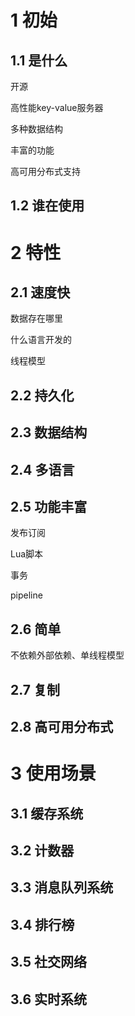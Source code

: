 # 1 初始

## 1.1 是什么

开源

高性能key-value服务器

多种数据结构

丰富的功能

高可用分布式支持

## 1.2 谁在使用



# 2 特性

## 2.1 速度快

数据存在哪里

什么语言开发的

线程模型

## 2.2 持久化





## 2.3 数据结构





## 2.4 多语言



## 2.5 功能丰富

发布订阅

Lua脚本

事务

pipeline

## 2.6 简单

不依赖外部依赖、单线程模型

## 2.7 复制





## 2.8 高可用分布式



# 3 使用场景

## 3.1 缓存系统



## 3.2 计数器



## 3.3 消息队列系统



## 3.4 排行榜





## 3.5 社交网络



## 3.6 实时系统

